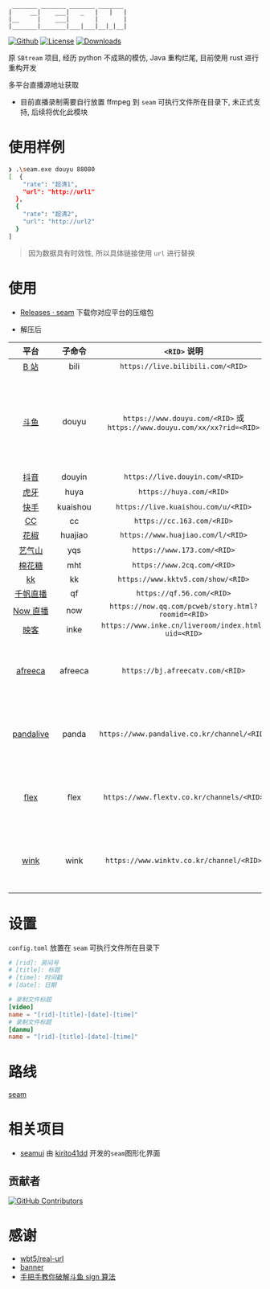 ```
 _______ _______ _______ _______
|     __|    ___|   _   |   |   |
|__     |    ___|       |       |
|_______|_______|___|___|__|_|__|
```

[![Github]][Repo] [![License]][Repo] [![Downloads]][Release]

[Repo]: https://github.com/Borber/seam
[Github]: https://img.shields.io/badge/github-Borber/seam-8da0cb.svg?style=for-the-badge&logo=github
[Downloads]: https://img.shields.io/github/downloads/Borber/seam/total.svg?style=for-the-badge&color=82E0AA&logo=github
[Release]: https://github.com/Borber/seam/releases/latest
[License]: https://img.shields.io/github/license/borber/seam?color=%2398cbed&logo=rust&style=for-the-badge

原 `SBtream` 项目, 经历 python 不成熟的模仿, Java 重构烂尾, 目前使用 rust 进行重构开发

多平台直播源地址获取

-   目前直播录制需要自行放置 ffmpeg 到 `seam` 可执行文件所在目录下, 未正式支持, 后续将优化此模块

# 使用样例

```bash
❯ .\seam.exe douyu 88080
[  {
    "rate": "超清1",
    "url": "http://url1"
  },
  {
    "rate": "超清2",
    "url": "http://url2"
  }
]
```

> 因为数据具有时效性, 所以具体链接使用 `url` 进行替换

# 使用

-   [Releases · seam](https://github.com/Borber/seam/releases) 下载你对应平台的压缩包

-   解压后

|                   平台                    |  子命令  |                               `<RID>` 说明                               |                                         备注                                          |
| :---------------------------------------: | :------: | :----------------------------------------------------------------------: | :-----------------------------------------------------------------------------------: |
|    [B 站](https://live.bilibili.com/)     |   bili   |                    `https://live.bilibili.com/<RID>`                     |                                                                                       |
|      [斗鱼](https://www.douyu.com/)       |  douyu   | `https://www.douyu.com/<RID>` 或 `https://www.douyu.com/xx/xx?rid=<RID>` | 需要 [Jin](https://github.com/Borber/Jin/releases/latest) 运行时 放置于 seam 同级目录 |
|     [抖音](https://live.douyin.com/)      |  douyin  |                     `https://live.douyin.com/<RID>`                      |                                                                                       |
|         [虎牙](https://huya.com/)         |   huya   |                         `https://huya.com/<RID>`                         |                                                                                       |
|    [快手](https://live.kuaishou.com/)     | kuaishou |                   `https://live.kuaishou.com/u/<RID>`                    |                                                                                       |
|         [CC](https://cc.163.com/)         |    cc    |                        `https://cc.163.com/<RID>`                        |                                                                                       |
|     [花椒](https://www.huajiao.com/)      | huajiao  |                    `https://www.huajiao.com/l/<RID>`                     |                                                                                       |
|      [艺气山](https://www.173.com/)       |   yqs    |                       `https://www.173.com/<RID>`                        |                                                                                       |
|      [棉花糖](https://www.2cq.com/)       |   mht    |                       `https://www.2cq.com/<RID>`                        |                                                                                       |
|       [kk](https://www.kktv5.com/)        |    kk    |                    `https://www.kktv5.com/show/<RID>`                    |                                                                                       |
|      [千帆直播](https://qf.56.com/)       |    qf    |                        `https://qf.56.com/<RID>`                         |                                                                                       |
|      [Now 直播](https://now.qq.com/)      |   now    |            `https://now.qq.com/pcweb/story.html?roomid=<RID>`            |                                                                                       |
|       [映客](https://www.inke.cn/)        |   inke   |           `https://www.inke.cn/liveroom/index.html?uid=<RID>`            |                                                                                       |
|     [afreeca](https://afreecatv.com/)     | afreeca  |                     `https://bj.afreecatv.com/<RID>`                     |                                 主播名字而非直播间号                                  |
| [pandalive](https://www.pandalive.co.kr/) |  panda   |               `https://www.pandalive.co.kr/channel/<RID>`                |                                 主播名字而非直播间号                                  |
|     [flex](https://www.flextv.co.kr/)     |   flex   |                `https://www.flextv.co.kr/channels/<RID>`                 |                                 主播名字而非直播间号                                  |
|     [wink](https://www.winktv.co.kr/)     |   wink   |                 `https://www.winktv.co.kr/channel/<RID>`                 |                                 主播名字而非直播间号                                  |

# 设置

`config.toml` 放置在 `seam` 可执行文件所在目录下

```toml
# [rid]: 房间号
# [title]: 标题
# [time]: 时间戳
# [date]: 日期

# 录制文件标题
[video]
name = "[rid]-[title]-[date]-[time]"
# 录制文件标题
[danmu]
name = "[rid]-[title]-[date]-[time]"
```

# 路线

[seam](https://github.com/users/Borber/projects/4/views/1)

# 相关项目

-   [seamui](https://github.com/kirito41dd/seamui) 由 [kirito41dd](https://github.com/kirito41dd) 开发的`seam`图形化界面

## 贡献者

[![GitHub
Contributors](https://contrib.rocks/image?repo=Borber/seam)](https://github.com/Borber/seam/graphs/contributors)

# 感谢

-   [wbt5/real-url](https://github.com/wbt5/real-url/)
-   [banner](https://textkool.com/en/ascii-art-generator?hl=default&vl=default&font=Chunky&text=SEAM)
-   [手把手教你破解斗鱼 sign 算法](https://zhuanlan.zhihu.com/p/107330805)
